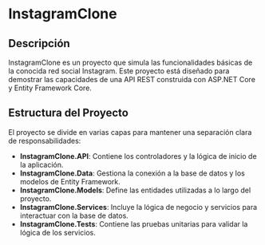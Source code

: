 # InstagramClone

## Descripción
InstagramClone es un proyecto que simula las funcionalidades básicas de la conocida red social Instagram. Este proyecto está diseñado para demostrar las capacidades de una API REST construida con ASP.NET Core y Entity Framework Core. 

## Estructura del Proyecto
El proyecto se divide en varias capas para mantener una separación clara de responsabilidades:

- **InstagramClone.API**: Contiene los controladores y la lógica de inicio de la aplicación.
- **InstagramClone.Data**: Gestiona la conexión a la base de datos y los modelos de Entity Framework.
- **InstagramClone.Models**: Define las entidades utilizadas a lo largo del proyecto.
- **InstagramClone.Services**: Incluye la lógica de negocio y servicios para interactuar con la base de datos.
- **InstagramClone.Tests**: Contiene las pruebas unitarias para validar la lógica de los servicios.
